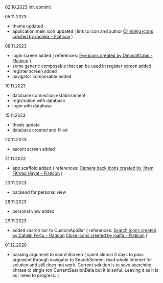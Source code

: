 02.10.2023
Init commit

05.11.2023
- theme updated
- application main icon updated (
    link to icon and author 
    <a href="https://www.flaticon.com/free-icons/climbing" title="climbing icons">Climbing icons created by monkik - Flaticon</a>
)

08.11.2023
- login screen added (
    references:
    <a href="https://www.flaticon.com/free-icons/eye" title="eye icons">Eye icons created by DinosoftLabs - Flaticon</a>
)
- some generic composable that can be used in register screen added
- register screen added
- navigator composable added

10.11.2023
- database connection estabilishment
- registration with database
- login with database

15.11.2023
- thesis update
- database created and filled

20.11.2023
- ascent screen added

21.11.2023
- app scaffold added (
    references:
    <a href="https://www.flaticon.com/free-icons/camera-back" title="camera back icons">Camera back icons created by Ilham Fitrotul Hayat - Flaticon</a>
)

23.11.2023
- backend for personal view

28.11.2023
- personal view added

29.11.2023
- added search bar to CustomAppBar {
    references:
    <a href="https://www.flaticon.com/free-icons/search" title="search icons">Search icons created by Catalin Fertu - Flaticon</a>
    <a href="https://www.flaticon.com/free-icons/close" title="close icons">Close icons created by joalfa - Flaticon</a>
}

01.12.2020
- passing argument to searchScreen (
    spent almost 3 days to pass argument through navigator to SearchScreen, read whole internet for solution and still does not work.
    Current solution is to save searching phrase to single ton CurrentSessionData but it is awful. Leaving it as it is as i need to progress.
)